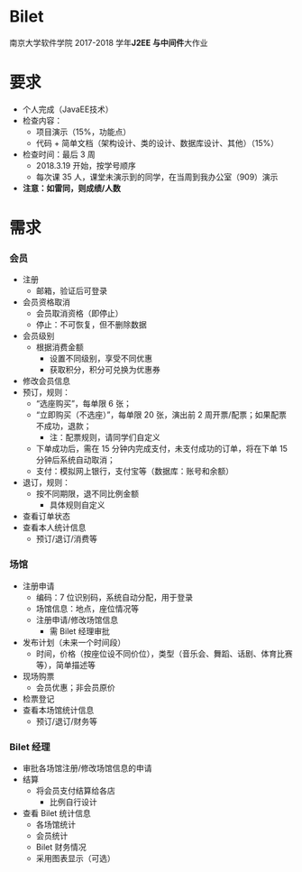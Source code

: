 # Bilet    

南京大学软件学院 2017-2018 学年**J2EE 与中间件**大作业

# 要求

* 个人完成（JavaEE技术）
* 检查内容：
    * 项目演示（15%，功能点）
    * 代码 + 简单文档（架构设计、类的设计、数据库设计、其他）（15%）
* 检查时间：最后 3 周
    * 2018.3.19 开始，按学号顺序
    * 每次课 35 人，课堂未演示到的同学，在当周到我办公室（909）演示
* **注意：如雷同，则成绩/人数**

# 需求

### 会员
* 注册
    * 邮箱，验证后可登录
* 会员资格取消
    * 会员取消资格（即停止）
    * 停止：不可恢复，但不删除数据
* 会员级别
    * 根据消费金额
        * 设置不同级别，享受不同优惠
        * 获取积分，积分可兑换为优惠券
* 修改会员信息
* 预订，规则：
    * “选座购买”，每单限 6 张；
    * “立即购买（不选座）”，每单限 20 张，演出前 2 周开票/配票；如果配票不成功，退款；
        * 注：配票规则，请同学们自定义
    * 下单成功后，需在 15 分钟内完成支付，未支付成功的订单，将在下单 15 分钟后系统自动取消；
    * 支付：模拟网上银行，支付宝等（数据库：账号和余额）
* 退订，规则：
    * 按不同期限，退不同比例金额
        * 具体规则自定义
* 查看订单状态
* 查看本人统计信息
    * 预订/退订/消费等

### 场馆

* 注册申请
    * 编码：7 位识别码，系统自动分配，用于登录
    * 场馆信息：地点，座位情况等
    * 注册申请/修改场馆信息
        * 需 Bilet 经理审批
* 发布计划（未来一个时间段）
    * 时间，价格（按座位设不同价位），类型（音乐会、舞蹈、话剧、体育比赛等），简单描述等
* 现场购票
    * 会员优惠；非会员原价
* 检票登记
* 查看本场馆统计信息
    * 预订/退订/财务等

### Bilet 经理
* 审批各场馆注册/修改场馆信息的申请
* 结算
    * 将会员支付结算给各店
        * 比例自行设计
* 查看 Bilet 统计信息
    * 各场馆统计
    * 会员统计
    * Bilet 财务情况
    * 采用图表显示（可选）

